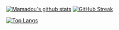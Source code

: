 [![Mamadou's github stats](https://github-readme-stats.vercel.app/api?username=lakhassane&show_icons=true&theme=radical)](https://github.com/anuraghazra/github-readme-stats) [![GitHub Streak](https://github-readme-streak-stats.herokuapp.com/?user=lakhassane&theme=radical)](https://github.com/DenverCoder1/github-readme-streak-stats)

[![Top Langs](https://github-readme-stats.vercel.app/api/top-langs/?username=lakhassane&langs_count=8)](https://github.com/anuraghazra/github-readme-stats)



